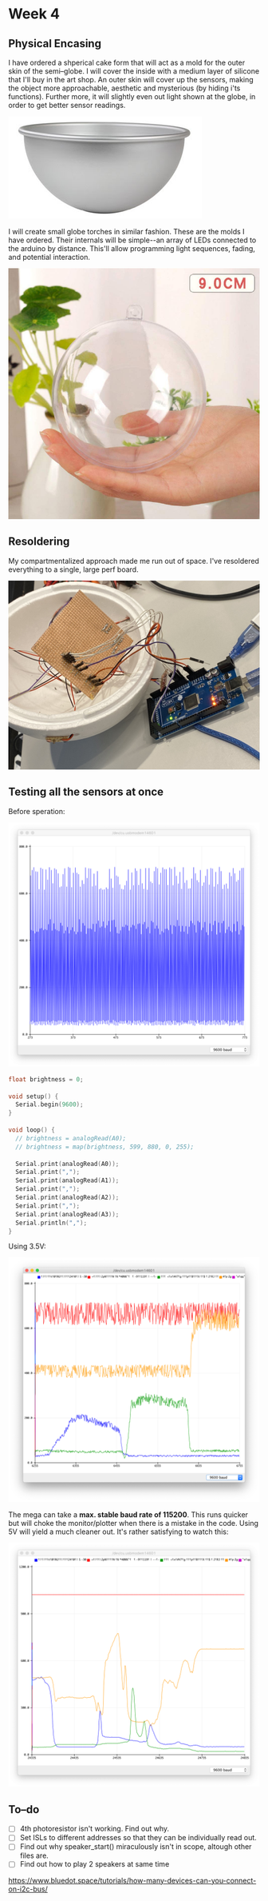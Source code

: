 # Week 4

## Physical Encasing

I have ordered a shperical cake form that will act as a mold for the outer skin of the semi–globe. I will cover the inside with a medium layer of silicone that I'll buy in the art shop. An outer skin will cover up the sensors, making the object more approachable, aesthetic and mysterious (by hiding i'ts functions). Further more, it will slightly even out light shown at the globe, in order to get better sensor readings.

![Image](image-2.jpg)

I will create small globe torches in similar fashion. These are the molds I have ordered. Their internals will be simple--an array of LEDs connected to the arduino by distance. This'll allow programming light sequences, fading, and potential interaction.

![Image](image-1.jpg)

## Resoldering

My compartmentalized approach made me run out of space. I've resoldered everything to a single, large perf board.

![Image](image-3.jpg)

## Testing all the sensors at once

Before speration:

![Image](screenshot-0.png)

```c++
float brightness = 0;

void setup() {
  Serial.begin(9600);
}

void loop() {
  // brightness = analogRead(A0);
  // brightness = map(brightness, 599, 880, 0, 255);

  Serial.print(analogRead(A0));
  Serial.print(",");
  Serial.print(analogRead(A1));
  Serial.print(",");
  Serial.print(analogRead(A2));
  Serial.print(",");
  Serial.print(analogRead(A3));
  Serial.println(",");
}
```

Using 3.5V:

![Image](screenshot-1.png)

The mega can take a **max. stable baud rate of 115200**. This runs quicker but will choke the monitor/plotter when there is a mistake in the code. Using 5V will yield a much cleaner out. It's rather satisfying to watch this:

![Image](screenshot-2.png)

## To–do

- [ ] 4th photoresistor isn't working. Find out why.
- [ ] Set ISLs to different addresses so that they can be individually read out.
- [ ] Find out why speaker_start() miraculously isn't in scope, altough other files are.
- [ ] Find out how to play 2 speakers at same time

<https://www.bluedot.space/tutorials/how-many-devices-can-you-connect-on-i2c-bus/>
